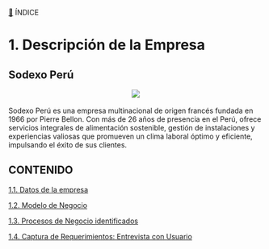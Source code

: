 [📜](../README.md) ÍNDICE

# 1. Descripción de la Empresa 
## Sodexo Perú

<div align="center">
  <img src="https://edge.sitecorecloud.io/sodexofrance1-sodexocorpsites-prod-e74c/media/Project/Sodexo-Corp/Americas/PE/Media/Images/Logos---Icons-100-x-100/Sodexo_Logotype_Blue.png?h=42&iar=0&w=131">
</div>
<br>
​Sodexo Perú es una empresa multinacional de origen francés fundada en 1966 por Pierre Bellon. Con más de 26 años de presencia en el Perú, ofrece servicios integrales de alimentación sostenible, gestión de instalaciones y experiencias valiosas que promueven un clima laboral óptimo y eficiente, impulsando el éxito de sus clientes. 

## CONTENIDO
[1.1. Datos de la empresa](1.1/1.1.md)

[1.2. Modelo de Negocio](1.2/1.2.md)

[1.3. Procesos de Negocio identificados](1.3/1.3.md)

[1.4. Captura de Requerimientos: Entrevista con Usuario](1.4/1.4.md)
